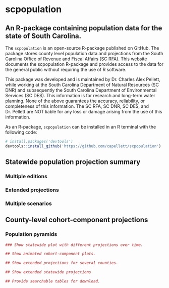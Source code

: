 
<!-- README.md is generated from README.Rmd. Please edit that file -->

# scpopulation

## An R-package containing population data for the state of South Carolina.

<!-- badges: start -->

<!-- badges: end -->

The `scpopulation` is an open-source R-package published on GitHub. The
package stores county level population data and projections from the
South Carolina Office of Revenue and Fiscal Affairs (SC RFA). This
website documents the scpopulation R-package and provides access to the
data for the general public without requiring the use of R software.

This package was developed and is maintained by Dr. Charles Alex
Pellett, while working at the South Carolina Department of Natural
Resources (SC DNR) and subsequently the South Carolina Department of
Environmental Services (SC DES). This information is for research and
long-term water planning. None of the above guarantees the accuracy,
reliability, or completeness of this information. The SC RFA, SC DNR, SC
DES, and Dr. Pellett are NOT liable for any loss or damage arising from
the use of this information.

As an R-package, `scpopulation` can be installed in an R terminal with
the following code:

``` r
# install.packages('devtools') 
devtools::install_github('https://github.com/capellett/scpopulation')
```

## Statewide population projection summary

### Multiple editions

### Extended projections

### Multiple scenarios

## County-level cohort-component projections

### Population pyramids

``` r
### Show statewide plot with different projections over time.

## Show animated cohort-component plots.

## Show extended projections for several counties.

## Show extended statewide projections

## Provide searchable tables for download.
```
